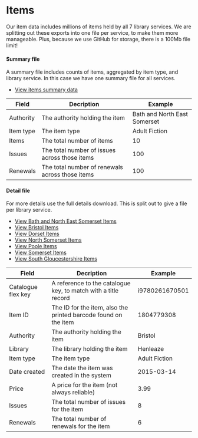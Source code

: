 Items
=====

Our item data includes millions of items held by all 7 library services. We are splitting out these exports into one file per service, to make them more manageable. Plus, because we use GitHub for storage, there is a 100Mb file limit!

#### Summary file

A summary file includes counts of items, aggregated by item type, and library service. In this case we have one summary file for all services.

- [View items summary data](https://github.com/LibrariesWest/opendata/blob/master/catalogue/items_summary.csv)

| Field | Decription | Example |
| ----- | ---------- | ------- |
| Authority | The authority holding the item | Bath and North East Somerset |
| Item type | The item type | Adult Fiction |
| Items | The total number of items | 10 |
| Issues | The total number of issues across those items | 100 |
| Renewals | The total number of renewals across those items | 100 |

#### Detail file

For more details use the full details download. This is split out to give a file per library service.

- [View Bath and North East Somerset Items](https://github.com/LibrariesWest/opendata/blob/master/catalogue/items_banes.csv)
- [View Bristol Items](https://github.com/LibrariesWest/opendata/blob/master/catalogue/items_bristol.csv)
- [View Dorset Items](https://github.com/LibrariesWest/opendata/blob/master/catalogue/items_dorset.csv)
- [View North Somerset Items](https://github.com/LibrariesWest/opendata/blob/master/catalogue/items_northsomerset.csv)
- [View Poole Items](https://github.com/LibrariesWest/opendata/blob/master/catalogue/items_poole.csv)
- [View Somerset Items](https://github.com/LibrariesWest/opendata/blob/master/catalogue/items_somerset.csv)
- [View South Gloucestershire Items](https://github.com/LibrariesWest/opendata/blob/master/catalogue/items_southglos.csv)

| Field | Decription | Example |
| ----- | ---------- | ------- |
| Catalogue flex key | A reference to the catalogue key, to match with a title record | i9780261670501 |
| Item ID | The ID for the item, also the printed barcode found on the item | 1804779308 |
| Authority | The authority holding the item | Bristol |
| Library | The library holding the item | Henleaze |
| Item type | The item type | Adult Fiction |
| Date created | The date the item was created in the system | 2015-03-14 |
| Price | A price for the item (not always reliable) | 3.99 |
| Issues | The total number of issues for the item | 8 |
| Renewals | The total number of renewals for the item | 6 |
